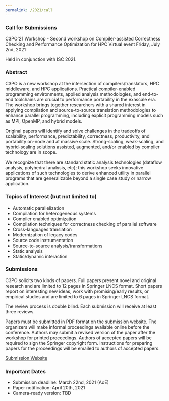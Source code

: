 ```yaml
---
permalink: /2021/call
---
```


### Call for Submissions
C3PO'21 Workshop - Second workshop on Compiler-assisted Correctness Checking and Performance
Optimization for HPC
Virtual event
Friday, July 2nd, 2021  

Held in conjunction with ISC 2021.

### Abstract
C3PO is a new workshop at the intersection of compilers/translators, HPC
middleware, and HPC applications. Practical compiler-enabled programming
environments, applied analysis methodologies, and end-to-end toolchains are
crucial to performance portability in the exascale era. The workshop brings
together researchers with a shared interest in applying compilation and
source-to-source translation methodologies to enhance parallel programming,
including explicit programming models such as MPI, OpenMP, and hybrid models.

Original papers will identify and solve challenges in the tradeoffs of
scalability, performance, predictability, correctness, productivity, and
portability on-node and at massive scale. Strong-scaling, weak-scaling, and
hybrid-scaling solutions assisted, augmented, and/or enabled by compiler
technology are in scope.

We recognize that there are standard static analysis technologies (dataflow
analysis, polyhedral analysis, etc); this workshop seeks innovative
applications of such technologies to derive enhanced utility in parallel
programs that are generalizable beyond a single case study or narrow
application.

### Topics of Interest (but not limited to)
- Automatic parallelization
- Compilation for heterogeneous systems
- Compiler enabled optimization
- Compilation techniques for correctness checking of parallel software
- Cross-languages translation
- Modernization of legacy codes
- Source code instrumentation
- Source-to-source analysis/transformations
- Static analysis
- Static/dynamic interaction

### Submissions
C3PO solicits two kinds of papers. Full papers present novel and original
research and are limited to 12 pages in Springer LNCS format. Short papers
report on interesting new ideas, work with promising/early results, or
empirical studies and are limited to 6 pages in Springer LNCS format.

The review process is double blind. Each submission will receive at least three
reviews.

Papers must be submitted in PDF format on the submission website. The
organizers will make informal proceedings available online before the
conference. Authors may submit a revised version of the paper after the
workshop for printed proceedings. Authors of accepted papers will be required
to sign the Springer copyright form. Instructions for preparing papers for the
proceedings will be emailed to authors of accepted papers.

[Submission Website](https://easychair.org/conferences/?conf=c3po21)

### Important Dates
- Submission deadline: March 22nd, 2021 (AoE)
- Paper notification: April 20th, 2021
- Camera-ready version: TBD
